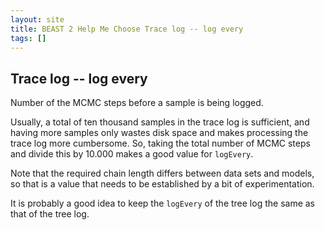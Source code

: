 ```yaml
---
layout: site
title: BEAST 2 Help Me Choose Trace log -- log every
tags: []
---
```


## Trace log -- log every

Number of the MCMC steps before a sample is being logged.

Usually, a total of ten thousand samples in the trace log is sufficient, and having more samples only wastes disk space and makes processing the trace log more cumbersome. So,  taking the total number of MCMC steps and divide this by 10.000 makes a good value for `logEvery`.

Note that the required chain length differs between data sets and models, so that is a value that needs to be established by a bit of experimentation. 

It is probably a good idea to keep the `logEvery` of the tree log the same as that of the tree log.